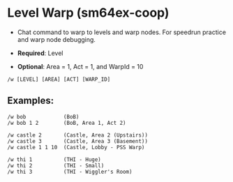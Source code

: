 # Level Warp (sm64ex-coop)

* Chat command to warp to levels and warp nodes. For speedrun practice and warp node debugging.

* **Required**: Level
* **Optional**: Area = 1, Act = 1, and WarpId = 10

`/w [LEVEL] [AREA] [ACT] [WARP_ID]`

## Examples:

```
/w bob            (BoB)
/w bob 1 2        (BoB, Area 1, Act 2)

/w castle 2       (Castle, Area 2 (Upstairs))
/w castle 3       (Castle, Area 3 (Basement))
/w castle 1 1 10  (Castle, Lobby - PSS Warp)

/w thi 1          (THI - Huge)
/w thi 2          (THI - Small)
/w thi 3          (THI - Wiggler's Room)
```
